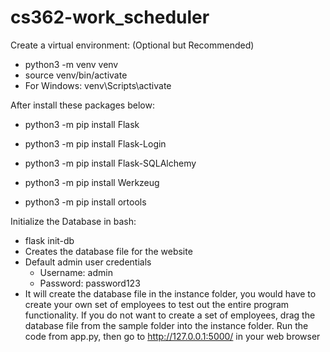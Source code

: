 # cs362-work_scheduler

Create a virtual environment: (Optional but Recommended)

- python3 -m venv venv
- source venv/bin/activate
- For Windows: venv\Scripts\activate

After install these packages below:

- python3 -m pip install Flask

- python3 -m pip install Flask-Login

- python3 -m pip install Flask-SQLAlchemy

- python3 -m pip install Werkzeug

- python3 -m pip install ortools

Initialize the Database in bash:
- flask init-db
- Creates the database file for the website
- Default admin user credentials
    - Username: admin
    - Password: password123
- It will create the database file in the instance folder, you would have to create your own set of employees to test out the entire program functionality. If you do not want to create a set of employees, drag the database file from the sample folder into the instance folder.
Run the code from app.py, then go to http://127.0.0.1:5000/ in your web browser
